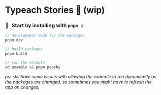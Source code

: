 # Typeach Stories 🍑 (wip)

### 🚀 Start by installing with `pnpm i`

```c
// development mode for the packages
pnpm dev

// build packages
pnpm build

// run the example
cd example && pnpm peachy
```

_ps: still have some issues with allowing the example to run dynamically as the packages are changed, so sometimes you might have to refresh the app on changes._
